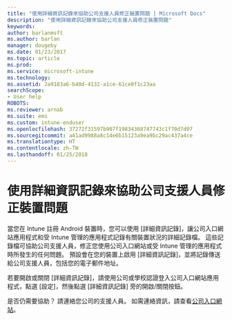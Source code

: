```yaml
---
title: "使用詳細資訊記錄來協助公司支援人員修正裝置問題 | Microsoft Docs"
description: "使用詳細資訊記錄來協助公司支援人員修正裝置問題"
keywords: 
author: barlanmsft
ms.author: barlan
manager: dougeby
ms.date: 01/23/2017
ms.topic: article
ms.prod: 
ms.service: microsoft-intune
ms.technology: 
ms.assetid: 2a9183a6-b40d-4132-a1ce-61ce0f1c23aa
searchScope:
- User help
ROBOTS: 
ms.reviewer: arnab
ms.suite: ems
ms.custom: intune-enduser
ms.openlocfilehash: 37272f31597b907f19834368747743c1f70d7d07
ms.sourcegitcommit: a41ad9988a8c14e6b15123a9ea9bc29ac437a4ce
ms.translationtype: HT
ms.contentlocale: zh-TW
ms.lasthandoff: 01/25/2018
---
```

# <a name="help-your-company-support-fix-device-issues-with-verbose-logging"></a>使用詳細資訊記錄來協助公司支援人員修正裝置問題

當您在 Intune 註冊 Android 裝置時，您可以使用 [詳細資訊記錄]，讓公司入口網站應用程式和受 Intune 管理的應用程式記錄有關裝置狀況的詳細記錄檔。 這些記錄檔可協助公司支援人員，修正您使用公司入口網站或受 Intune 管理的應用程式時所發生的任何問題。 預設會在您的裝置上啟用 [詳細資訊記錄]，並將記錄傳送給公司支援人員，包括您的電子郵件地址。

若要開啟或關閉 [詳細資訊記錄]，請使用公司或學校認證登入公司入口網站應用程式，點選 [設定]，然後點選 [詳細資訊記錄] 旁的開啟/關閉按鈕。

是否仍需要協助？ 請連絡您公司的支援人員。 如需連絡資訊，請查看[公司入口網站](https://portal.manage.microsoft.com#HelpDeskDialog)。
